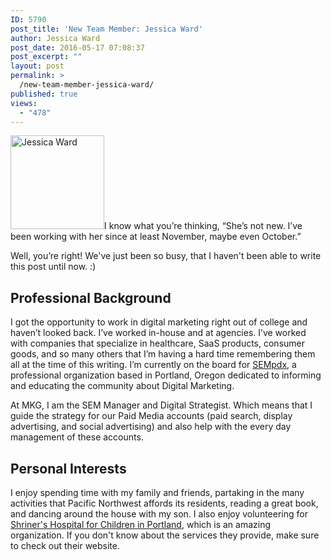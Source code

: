 ```yaml
---
ID: 5790
post_title: 'New Team Member: Jessica Ward'
author: Jessica Ward
post_date: 2016-05-17 07:08:37
post_excerpt: ""
layout: post
permalink: >
  /new-team-member-jessica-ward/
published: true
views:
  - "478"
---
```

<img class="alignright size-medium wp-image-5669" src="/wp-content/uploads/2015/11/DSC_0217-300x300.jpg" alt="Jessica Ward" width="150" height="150" />I know what you’re thinking, “She’s not new. I’ve been working with her since at least November, maybe even October.”

Well, you’re right! We've just been so busy, that I haven't been able to write this post until now. :)
<h2>Professional Background</h2>
I got the opportunity to work in digital marketing right out of college and haven’t looked back. I’ve worked in-house and at agencies. I’ve worked with companies that specialize in healthcare, SaaS products, consumer goods, and so many others that I’m having a hard time remembering them all at the time of this writing. I’m currently on the board for <a href="https://www.sempdx.org/" target="_blank">SEMpdx</a>, a professional organization based in Portland, Oregon dedicated to informing and educating the community about Digital Marketing.

At MKG, I am the SEM Manager and Digital Strategist. Which means that I guide the strategy for our Paid Media accounts (paid search, display advertising, and social advertising) and also help with the every day management of these accounts.
<h2>Personal Interests</h2>
I enjoy spending time with my family and friends, partaking in the many activities that Pacific Northwest affords its residents, reading a great book, and dancing around the house with my son. I also enjoy volunteering for <a href="http://www.shrinershospitalsforchildren.org/" target="_blank">Shriner's Hospital for Children in Portland</a>, which is an amazing organization. If you don't know about the services they provide, make sure to check out their website.